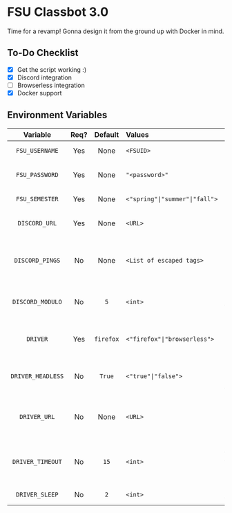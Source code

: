 # FSU Classbot 3.0

Time for a revamp! Gonna design it from the ground up with Docker in mind.

## To-Do Checklist

- [x] Get the script working :)
- [x] Discord integration
- [ ] Browserless integration
- [x] Docker support

## Environment Variables

| Variable | Req? | Default | Values | Description |
|:--------:|:--------:|:-------:|:-------|:------------|
| `FSU_USERNAME`    | Yes | None | `<FSUID>` | The username used to log into FSU CAS
| `FSU_PASSWORD`    | Yes | None | `"<password>"` | The password used to log into FSU CAS (NOTE: Escape with quotes!)
| `FSU_SEMESTER`    | Yes | None | `<"spring"\|"summer"\|"fall">` | The desired semester to use for class enrollment
| `DISCORD_URL`     | Yes | None | `<URL>` | The discord webhook URL you'd like to send notifications to
| `DISCORD_PINGS`   | No  | None | `<List of escaped tags>` | The tags you'd like to be included before any discord embeds sent (e.g. `"<@!123456789012345678>"`)
| `DISCORD_MODULO`  | No  | `5`  | `<int>` | The number of loops to wait between updating the webhook (i.e. Rate limit avoidance)
| `DRIVER`          | Yes | `firefox` | `<"firefox"\|"browserless">` | The driver you'd like to use (Note: Browserless is a service, not a free choice!)
| `DRIVER_HEADLESS` | No  | `True` | `<"true"\|"false">` | If using a local driver, (e.g. `firefox`) this sets whether you want to see the browser as it works
| `DRIVER_URL`      | No  | None | `<URL>` | If using Browserless, this is the URL of the server you'd like to connect to. This is passed into `selenium.Remote()`
| `DRIVER_TIMEOUT`  | No  | `15` | `<int>` | The number of seconds for the WebDriver to wait for expected conditions (e.g. `element_to_be_clickable`)
| `DRIVER_SLEEP`    | No  | `2`  | `<int>` | The number of seconds to wait before looping
